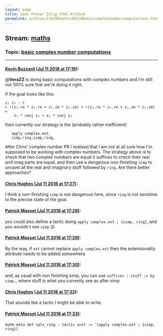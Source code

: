 ```yaml
---
layout: page
title: Lean Prover Zulip Chat Archive 
permalink: archive/116395maths/65578basiccomplexnumbercomputations.html
---
```


## Stream: [maths](index.html)
### Topic: [basic complex number computations](65578basiccomplexnumbercomputations.html)

---

#### [Kevin Buzzard (Jul 11 2018 at 17:19)](https://leanprover.zulipchat.com/#narrow/stream/116395-maths/topic/basic%20complex%20number%20computations/near/129477726):
@**VeraZZ** is doing basic computations with complex numbers and I'm still not 100% sure that we're doing it right.

If the goal looks like this:

```
z₁ z₂ : ℂ
⊢ ↑(z₁.re * z₂.re + z₁.im * z₂.im) + ↑(z₁.re * z₂.re + z₁.im * z₂.im) =
    z₁ * conj z₂ + z₂ * conj z₁
```

then currently our strategy is the (probably rather inefficient)

```lean
   apply complex.ext,
   simp,ring,simp,ring,
```

After Chris' complex number PR I realised that I am not at all sure how I'm supposed to be working with complex numbers. The strategy above is to check that two complex numbers are equal it suffices to check their real and imag parts are equal, and then use a dangerous non-finishing `simp` to unravel all the real and imaginary stuff followed by `ring`. Are there better approaches?

#### [Chris Hughes (Jul 11 2018 at 17:27)](https://leanprover.zulipchat.com/#narrow/stream/116395-maths/topic/basic%20complex%20number%20computations/near/129478308):
I think a non-finishing `simp` is not dangerous here, since `ring` is not sensitive to the precise state of the goal.

#### [Patrick Massot (Jul 11 2018 at 17:28)](https://leanprover.zulipchat.com/#narrow/stream/116395-maths/topic/basic%20complex%20number%20computations/near/129478419):
you could also define a tactic doing `apply complex.ext ; {simp, ring}`, and you wouldn't see `simp` :wink:

#### [Patrick Massot (Jul 11 2018 at 17:29)](https://leanprover.zulipchat.com/#narrow/stream/116395-maths/topic/basic%20complex%20number%20computations/near/129478472):
By the way, if `ext` cannot replace `apply complex.ext` then the extensionality attribute needs to be added somewhere

#### [Patrick Massot (Jul 11 2018 at 17:30)](https://leanprover.zulipchat.com/#narrow/stream/116395-maths/topic/basic%20complex%20number%20computations/near/129478613):
and, as usual with non finishing simp, you can use `suffices : stuff := by simp,`, where stuff is what you currently see as after simp

#### [Chris Hughes (Jul 11 2018 at 17:32)](https://leanprover.zulipchat.com/#narrow/stream/116395-maths/topic/basic%20complex%20number%20computations/near/129478748):
That sounds like a tactic I might be able to write.

#### [Patrick Massot (Jul 11 2018 at 17:33)](https://leanprover.zulipchat.com/#narrow/stream/116395-maths/topic/basic%20complex%20number%20computations/near/129478809):
sure: ``meta def cplx_ring : tactic unit := `[apply complex.ext ; {simp, ring}]``

